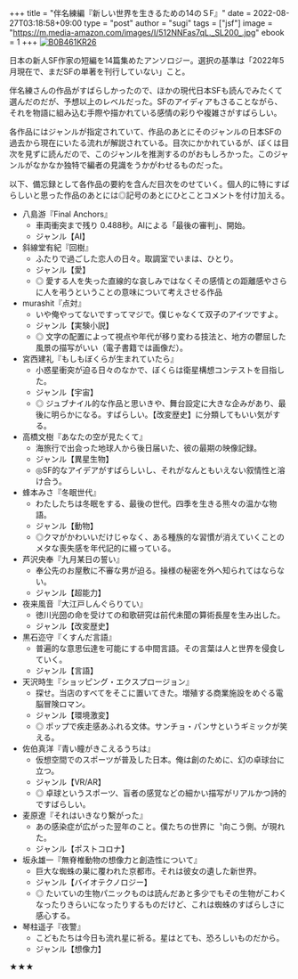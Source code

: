 +++
title = "伴名練編『新しい世界を生きるための14のＳF』"
date = 2022-08-27T03:18:58+09:00
type = "post"
author = "sugi"
tags = ["jsf"]
image = "https://m.media-amazon.com/images/I/512NNFas7qL._SL200_.jpg"
ebook = 1
+++
<a href="https://www.amazon.co.jp/dp/B0B461KR26/?tag=aqajp-22" target="_blank"><img src="https://m.media-amazon.com/images/I/512NNFas7qL._SL200_.jpg" alt="B0B461KR26" border="0" /></a>

日本の新人SF作家の短編を14篇集めたアンソロジー。選択の基準は「2022年5月現在で、まだSFの単著を刊行していない」こと。

伴名練さんの作品がすばらしかったので、ほかの現代日本SFも読んでみたくて選んだのだが、予想以上のレベルだった。SFのアイディアもさることながら、それを物語に組み込む手際や描かれている感情の彩りや複雑さがすばらしい。

各作品にはジャンルが指定されていて、作品のあとにそのジャンルの日本SFの過去から現在にいたる流れが解説されている。目次にかかれているが、ぼくは目次を見ずに読んだので、このジャンルを推測するのがおもしろかった。このジャンルがなかなか独特で編者の見識をうかがわせるものだった。

以下、備忘録として各作品の要約を含んだ目次をのせていく。個人的に特にすばらしいと思った作品のあとには◎記号のあとにひとことコメントを付け加える。

- 八島游『Final Anchors』
  - 車両衝突まで残り 0.488秒。AIによる「最後の審判」、開始。
  - ジャンル【AI】
- 斜線堂有紀『回樹』
  - ふたりで過ごした恋人の日々。取調室でいまは、ひとり。
  - ジャンル【愛】
  - ◎ 愛する人を失った直線的な哀しみではなくその感情との距離感やさらに人を弔うということの意味について考えさせる作品
- murashit『点対』 　
  - いや俺やってないですってマジで。僕じゃなくて双子のアイツですよ。
  - ジャンル【実験小説】
  - ◎ 文字の配置によって視点や年代が移り変わる技法と、地方の鬱屈した風景の描写がいい（電子書籍では画像だ）。
- 宮西建礼『もしもぼくらが生まれていたら』
  - 小惑星衝突が迫る日々のなかで、ぼくらは衛星構想コンテストを目指した。
  - ジャンル【宇宙】
  - ◎ ジュブナイル的な作品と思いきや、舞台設定に大きな企みがあり、最後に明らかになる。すばらしい。【改変歴史】に分類してもいい気がする。
- 高橋文樹『あなたの空が見たくて』
  - 海旅行で出会った地球人から後日届いた、彼の最期の映像記録。
  - ジャンル【異星生物】
  - ◎SF的なアイデアがすばらしいし、それがなんともいえない叙情性と溶け合う。
- 蜂本みさ『冬眠世代』
  - わたしたちは冬眠をする、最後の世代。四季を生きる熊々の温かな物語。
  - ジャンル【動物】
  - ◎クマがかわいいだけじゃなく、ある種族的な習慣が消えていくことのメタな喪失感を年代記的に綴っている。
- 芦沢央奉『九月某日の誓い』 　
  - 奉公先のお屋敷に不審な男が迫る。操様の秘密を外へ知られてはならない。
  - ジャンル【超能力】
- 夜来風音『大江戸しんぐらりてい』
  - 徳川光圀の命を受けての和歌研究は前代未聞の算術長屋を生み出した。
  - ジャンル【改変歴史】
- 黒石迩守『くすんだ言語』
  - 普遍的な意思伝達を可能にする中間言語。その言葉は人と世界を侵食していく。
  - ジャンル【言語】
- 天沢時生『ショッピング・エクスプロージョン』
  - 探せ。当店のすべてをそこに置いてきた。増殖する商業施設をめぐる電脳冒険ロマン。
  - ジャンル【環境激変】
  - ◎ ポップで疾走感あふれる文体。サンチョ・パンサというギミックが笑える。
- 佐伯真洋『青い瞳がきこえるうちは』
  - 仮想空間でのスポーツが普及した日本。俺は創のために、幻の卓球台に立つ。
  - ジャンル【VR/AR】
  - ◎ 卓球というスポーツ、盲者の感覚などの細かい描写がリアルかつ詩的ですばらしい。
- 麦原遼『それはいきなり繫がった』
  - あの感染症が広がった翌年のこと。僕たちの世界に〝向こう側〟が現れた。
  - ジャンル【ポストコロナ】
- 坂永雄一『無脊椎動物の想像力と創造性について』
  - 巨大な蜘蛛の巣に覆われた京都市。それは彼女の遺した新世界。
  - ジャンル【バイオテクノロジー】
  - ◎ たいていの生物パニックものは読んだあと多少でもその生物がこわくなったりきらいになったりするものだけど、これは蜘蛛のすばらしさに感心する。
- 琴柱遥子『夜警』 　
  - こどもたちは今日も流れ星に祈る。星はとても、恐ろしいものだから。
  - ジャンル【想像力】

★★★